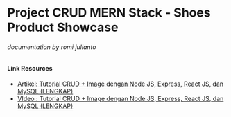 # Project CRUD MERN Stack - Shoes Product Showcase
###### _documentation by romi julianto_
#### Link Resources
- [Artikel: Tutorial CRUD + Image dengan Node JS, Express, React JS, dan MySQL (LENGKAP)](https://mfikri.com/artikel/crud-upload-express-reactjs)
- [VIdeo : Tutorial CRUD + Image dengan Node JS, Express, React JS, dan MySQL (LENGKAP)](https://www.youtube.com/watch?v=jPjPGAQOMac)

